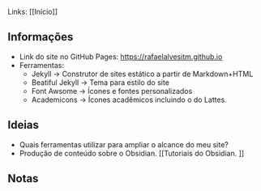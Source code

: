 ---
---

Links: [[Início]]

## Informações

- Link do site no GitHub Pages: https://rafaelalvesitm.github.io
- Ferramentas: 
	- Jekyll -> Construtor de sites estático a partir de Markdown+HTML
	- Beatiful Jekyll -> Tema para estilo do site
	- Font Awsome -> Ícones e fontes personalizados
	- Academicons -> Ícones acadêmicos incluindo o do Lattes. 


## Ideias
- Quais ferramentas utilizar para ampliar o alcance do meu site? 
- Produção de conteúdo sobre o Obsidian. [[Tutoriais do Obsidian. ]]


## Notas